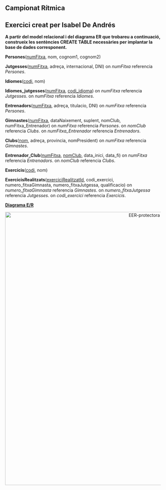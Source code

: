 ## Campionat Rítmica

**Exercici creat per Isabel De Andrés**
<br>
---
**A partir del model relacional i del diagrama ER que trobareu a continuació, construeix les sentències CREATE TABLE necessàries per implantar la base de dades corresponent.**

**Persones**(<ins>numFitxa</ins>, nom, cognom1, cognom2)

**Jutgesses**(<ins>numFitxa</ins>, adreça, internacional, DNI)
  on *numFitxa* referencia *Persones*. 

**Idiomes**(<ins>codi</ins>, nom)

**Idiomes_jutgesses**(<ins>numFitxa</ins>, <ins>codi_idioma</ins>)
  on *numFitxa* referencia *Jutgesses*. 
  on *numFitxa* referencia *Idiomes*. 

**Entrenadors**(<ins>numFitxa</ins>, adreça, titulacio, DNI)
  on *numFitxa* referencia *Persones*.

**Gimnastes**(<ins>numFitxa</ins>, dataNaixement, suplent, nomClub, numFitxa_Entrenador)
  on *numFitxa* referencia *Persones*.
  on *nomClub* referencia *Clubs*.
  on *numFitxa_Entrenador* referencia *Entrenadors*.

**Clubs**(<ins>nom</ins>, adreça, provincia, nomPresident)
  on *numFitxa* referencia *Gimnastes*.

**Entrenador_Club**(<ins>numFitxa</ins>, <ins>nomClub</ins>, data_inici, data_fi)
  on *numFitxa* referencia *Entrenadors*.
  on *nomClub* referencia *Clubs*.

**Exercicis**(<ins>codi</ins>, nom)

**ExercicisRealitzats**(<ins>exerciciRealitzatId</ins>, codi_exercici, numero_fitxaGimnasta, numero_fitxaJutgessa, qualificacio)
  on *numero_fitxaGimnasta* referencia *Gimnastes*.
  on *numero_fitxaJutgessa* referencia *Jutgesses*.
  on *codi_exercici* referencia *Exercicis*.
  


<ins>**Diagrama E/R**</ins>

  <div style="text-align: center;">
    <img src="https://github.com/victordomgs/Bases-de-Dades/blob/main/SQL-DDL/EER/EER-campionatR%C3%ADtmica.png" alt="EER-protectora" width="885" height="auto"/>
  </div>
